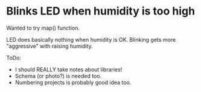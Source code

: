 Blinks LED when humidity is too high
============

Wanted to try map() function.

LED does basically nothing when humidity is OK.
Blinking gets more "aggressive" with raising humidity.

ToDo:
 * I should REALLY take notes about libraries!
 * Schema (or photo?) is needed too.
 * Numbering projects is probably good idea too.